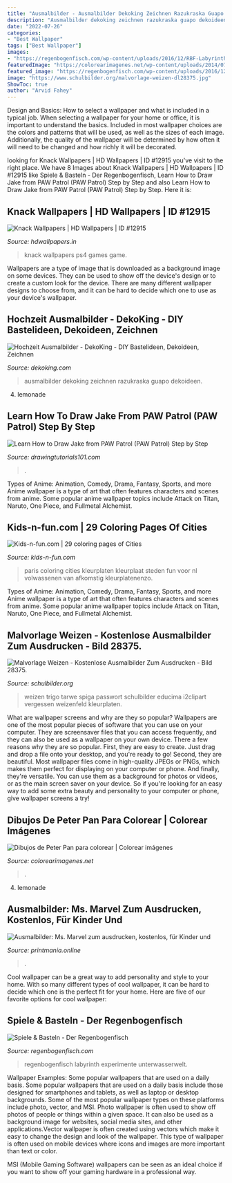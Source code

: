 ```yaml
---
title: "Ausmalbilder - Ausmalbilder Dekoking Zeichnen Razukraska Guapo Dekoideen"
description: "Ausmalbilder dekoking zeichnen razukraska guapo dekoideen"
date: "2022-07-26"
categories:
- "Best Wallpaper"
tags: ["Best Wallpaper"]
images:
- "https://regenbogenfisch.com/wp-content/uploads/2016/12/RBF-Labyrinth.jpg"
featuredImage: "https://colorearimagenes.net/wp-content/uploads/2014/07/dibujos_para-colorear_peter_pan_0031.jpg"
featured_image: "https://regenbogenfisch.com/wp-content/uploads/2016/12/RBF-Labyrinth.jpg"
image: "https://www.schulbilder.org/malvorlage-weizen-dl28375.jpg"
ShowToc: true
author: "Arvid Fahey"
---
```



Design and Basics: How to select a wallpaper and what is included in a typical job.
When selecting a wallpaper for your home or office, it is important to understand the basics. Included in most wallpaper choices are the colors and patterns that will be used, as well as the sizes of each image. Additionally, the quality of the wallpaper will be determined by how often it will need to be changed and how richly it will be decorated.

	

		
looking for Knack Wallpapers | HD Wallpapers | ID #12915 you've visit to the right place. We have 8 Images about Knack Wallpapers | HD Wallpapers | ID #12915 like Spiele &amp; Basteln - Der Regenbogenfisch, Learn How to Draw Jake from PAW Patrol (PAW Patrol) Step by Step and also Learn How to Draw Jake from PAW Patrol (PAW Patrol) Step by Step. Here it is:
		
    
## Knack Wallpapers | HD Wallpapers | ID #12915

<img loading=lazy src="http://www.hdwallpapers.in/download/knack-2560x1440.jpg" onerror="this.onerror=null;this.src='https://tse1.mm.bing.net/th?id=OIP.4pJ7ZoAl7tSaZdG32bz0EAHaEK&amp;pid=15.1';" alt="Knack Wallpapers | HD Wallpapers | ID #12915">

_Source: hdwallpapers.in_

>knack wallpapers ps4 games game. 

	

Wallpapers are a type of image that is downloaded as a background image on some devices. They can be used to show off the device's design or to create a custom look for the device. There are many different wallpaper designs to choose from, and it can be hard to decide which one to use as your device's wallpaper.

    
## Hochzeit Ausmalbilder - DekoKing - DIY Bastelideen, Dekoideen, Zeichnen

<img loading=lazy src="https://dekoking.com/wp-content/uploads/2017/01/hochzeit-ausmalbilder-dekoking-com-6.gif" onerror="this.onerror=null;this.src='https://tse4.mm.bing.net/th?id=OIP.5p2JVkBA_bog2Ry9FB9RBQHaLc&amp;pid=15.1';" alt="Hochzeit Ausmalbilder - DekoKing - DIY Bastelideen, Dekoideen, Zeichnen">

_Source: dekoking.com_

>ausmalbilder dekoking zeichnen razukraska guapo dekoideen. 

	

4. lemonade 

    
## Learn How To Draw Jake From PAW Patrol (PAW Patrol) Step By Step

<img loading=lazy src="https://www.drawingtutorials101.com/drawing-tutorials/Cartoon-TV/PAW-Patrol/jake-paw/how-to-draw-Jake-from-PAW-Patrol-step-9.png" onerror="this.onerror=null;this.src='https://tse3.mm.bing.net/th?id=OIP.y583iuTnuSta8CGaxQRYwwHaKc&amp;pid=15.1';" alt="Learn How to Draw Jake from PAW Patrol (PAW Patrol) Step by Step">

_Source: drawingtutorials101.com_

>. 

	

Types of Anime: Animation, Comedy, Drama, Fantasy, Sports, and more
Anime wallpaper is a type of art that often features characters and scenes from anime. Some popular anime wallpaper topics include Attack on Titan, Naruto, One Piece, and Fullmetal Alchemist.

    
## Kids-n-fun.com | 29 Coloring Pages Of Cities

<img loading=lazy src="http://www.kids-n-fun.com/kleurplaatjes/steden/paris.jpg?width=250" onerror="this.onerror=null;this.src='https://tse2.mm.bing.net/th?id=OIP.ybmKbQ8L6ibRLVxbTLND_AHaJ_&amp;pid=15.1';" alt="Kids-n-fun.com | 29 coloring pages of Cities">

_Source: kids-n-fun.com_

>paris coloring cities kleurplaten kleurplaat steden fun voor nl volwassenen van afkomstig kleurplatenenzo. 

	

Types of Anime: Animation, Comedy, Drama, Fantasy, Sports, and more
Anime wallpaper is a type of art that often features characters and scenes from anime. Some popular anime wallpaper topics include Attack on Titan, Naruto, One Piece, and Fullmetal Alchemist.

    
## Malvorlage Weizen - Kostenlose Ausmalbilder Zum Ausdrucken - Bild 28375.

<img loading=lazy src="https://www.schulbilder.org/malvorlage-weizen-dl28375.jpg" onerror="this.onerror=null;this.src='https://tse2.mm.bing.net/th?id=OIP.fcWIH5Ck5YGOt3sZWi_I6gHaKc&amp;pid=15.1';" alt="Malvorlage Weizen - Kostenlose Ausmalbilder Zum Ausdrucken - Bild 28375.">

_Source: schulbilder.org_

>weizen trigo tarwe spiga passwort schulbilder educima i2clipart vergessen weizenfeld kleurplaten. 

	

What are wallpaper screens and why are they so popular?
Wallpapers are one of the most popular pieces of software that you can use on your computer. They are screensaver files that you can access frequently, and they can also be used as a wallpaper on your own device. There a few reasons why they are so popular. First, they are easy to create. Just drag and drop a file onto your desktop, and you're ready to go! Second, they are beautiful. Most wallpaper files come in high-quality JPEGs or PNGs, which makes them perfect for displaying on your computer or phone. And finally, they're versatile. You can use them as a background for photos or videos, or as the main screen saver on your device. So if you're looking for an easy way to add some extra beauty and personality to your computer or phone, give wallpaper screens a try!

    
## Dibujos De Peter Pan Para Colorear | Colorear Imágenes

<img loading=lazy src="https://colorearimagenes.net/wp-content/uploads/2014/07/dibujos_para-colorear_peter_pan_0031.jpg" onerror="this.onerror=null;this.src='https://tse2.mm.bing.net/th?id=OIP.rZYQnpDBIiCCA9BSoUfdXgHaKe&amp;pid=15.1';" alt="Dibujos de Peter Pan para colorear | Colorear imágenes">

_Source: colorearimagenes.net_

>. 

	

4. lemonade 

    
## Ausmalbilder: Ms. Marvel Zum Ausdrucken, Kostenlos, Für Kinder Und

<img loading=lazy src="https://printmania.online/wp-content/uploads/2017/06/Ms.-Marvel8.jpg" onerror="this.onerror=null;this.src='https://tse2.mm.bing.net/th?id=OIP.i4M-p-v1QF1wNBfxw6V2ngHaJ4&amp;pid=15.1';" alt="Ausmalbilder: Ms. Marvel zum ausdrucken, kostenlos, für Kinder und">

_Source: printmania.online_

>. 

	

Cool wallpaper can be a great way to add personality and style to your home. With so many different types of cool wallpaper, it can be hard to decide which one is the perfect fit for your home. Here are five of our favorite options for cool wallpaper: 

    
## Spiele &amp; Basteln - Der Regenbogenfisch

<img loading=lazy src="https://regenbogenfisch.com/wp-content/uploads/2016/12/RBF-Labyrinth.jpg" onerror="this.onerror=null;this.src='https://tse2.mm.bing.net/th?id=OIP.4j3trcHktAzFBBbvvUbWAQHaKe&amp;pid=15.1';" alt="Spiele &amp; Basteln - Der Regenbogenfisch">

_Source: regenbogenfisch.com_

>regenbogenfisch labyrinth experimente unterwasserwelt. 

	

Wallpaper Examples: Some popular wallpapers that are used on a daily basis.
Some popular wallpapers that are used on a daily basis include those designed for smartphones and tablets, as well as laptop or desktop backgrounds. Some of the most popular wallpaper types on these platforms include photo, vector, and MSI. 
Photo wallpaper is often used to show off photos of people or things within a given space. It can also be used as a background image for websites, social media sites, and other applications.Vector wallpaper is often created using vectors which make it easy to change the design and look of the wallpaper. This type of wallpaper is often used on mobile devices where icons and images are more important than text or color. 

MSI (Mobile Gaming Software) wallpapers can be seen as an ideal choice if you want to show off your gaming hardware in a professional way.

